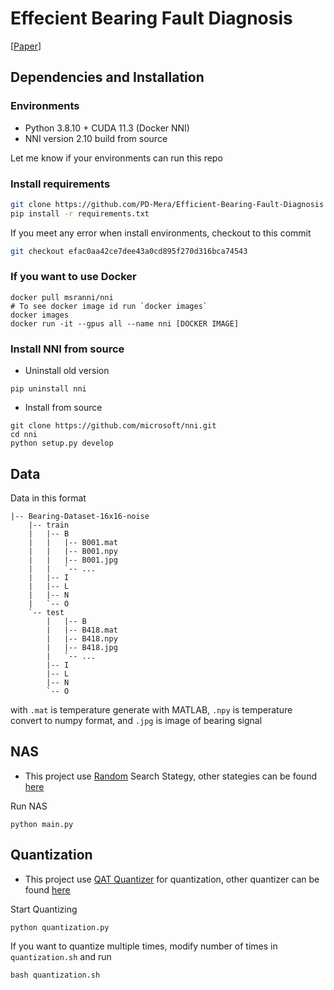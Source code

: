 # Effecient Bearing Fault Diagnosis

[[Paper](https://iopscience.iop.org/article/10.1088/2631-8695/acd625/meta)]

## Dependencies and Installation

### Environments

- Python 3.8.10 + CUDA 11.3 (Docker NNI)
- NNI version 2.10 build from source

Let me know if your environments can run this repo

### Install requirements

``` bash
git clone https://github.com/PD-Mera/Efficient-Bearing-Fault-Diagnosis
pip install -r requirements.txt
```

If you meet any error when install environments, checkout to this commit

``` bash
git checkout efac0aa42ce7dee43a0cd895f270d316bca74543
```

### If you want to use Docker

``` terminal
docker pull msranni/nni
# To see docker image id run `docker images`
docker images
docker run -it --gpus all --name nni [DOCKER IMAGE]
```

### Install NNI from source

- Uninstall old version

``` terminal
pip uninstall nni
```

- Install from source

``` terminal
git clone https://github.com/microsoft/nni.git
cd nni
python setup.py develop
```

## Data

Data in this format

``` folder
|-- Bearing-Dataset-16x16-noise
    |-- train
    |   |-- B
    |   |   |-- B001.mat
    |   |   |-- B001.npy   
    |   |   |-- B001.jpg
    |   |   `-- ...
    |   |-- I
    |   |-- L
    |   |-- N
    |   `-- O
    `-- test
        |   |-- B
        |   |-- B418.mat
        |   |-- B418.npy   
        |   |-- B418.jpg
        |   `-- ...
        |-- I
        |-- L
        |-- N
        `-- O
```

with `.mat` is temperature generate with MATLAB, `.npy` is temperature convert to numpy format, and `.jpg` is image of bearing signal 

## NAS

- This project use [Random](https://nni.readthedocs.io/en/stable/reference/nas/strategy.html#nni.retiarii.strategy.Random) Search Stategy, other stategies can be found [here](https://nni.readthedocs.io/en/stable/nas/exploration_strategy.html)

Run NAS

``` terminal
python main.py
```

## Quantization

- This project use [QAT Quantizer](https://nni.readthedocs.io/en/stable/reference/compression/quantizer.html#qat-quantizer) for quantization, other quantizer can be found [here](https://nni.readthedocs.io/en/stable/compression/quantizer.html)

Start Quantizing

``` terminal
python quantization.py
```

If you want to quantize multiple times, modify number of times in `quantization.sh` and run

``` terminal
bash quantization.sh
```

